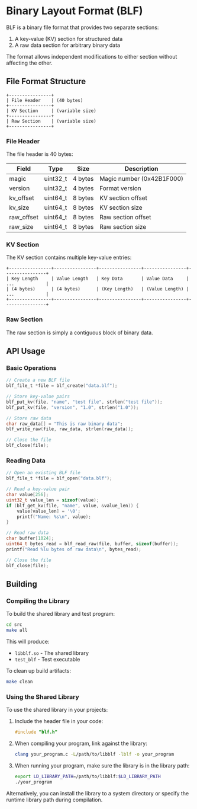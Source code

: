 # Binary Layout Format (BLF)

BLF is a binary file format that provides two separate sections:
1. A key-value (KV) section for structured data
2. A raw data section for arbitrary binary data

The format allows independent modifications to either section without affecting the other.

## File Format Structure

```
+----------------+
| File Header    | (40 bytes)
+----------------+
| KV Section     | (variable size)
+----------------+
| Raw Section    | (variable size)
+----------------+
```

### File Header

The file header is 40 bytes:

| Field      | Type     | Size    | Description           |
|------------|----------|--------|-----------------------|
| magic      | uint32_t | 4 bytes | Magic number (0x42B1F000) |
| version    | uint32_t | 4 bytes | Format version       |
| kv_offset  | uint64_t | 8 bytes | KV section offset    |
| kv_size    | uint64_t | 8 bytes | KV section size      |
| raw_offset | uint64_t | 8 bytes | Raw section offset   |
| raw_size   | uint64_t | 8 bytes | Raw section size     |

### KV Section

The KV section contains multiple key-value entries:

```
+----------------+----------------+----------------+----------------+----------------+
| Key Length     | Value Length   | Key Data       | Value Data     | ...            |
| (4 bytes)      | (4 bytes)      | (Key Length)   | (Value Length) | ...            |
+----------------+----------------+----------------+----------------+----------------+
```

### Raw Section

The raw section is simply a contiguous block of binary data.

## API Usage

### Basic Operations

```c
// Create a new BLF file
blf_file_t *file = blf_create("data.blf");

// Store key-value pairs
blf_put_kv(file, "name", "test file", strlen("test file"));
blf_put_kv(file, "version", "1.0", strlen("1.0"));

// Store raw data
char raw_data[] = "This is raw binary data";
blf_write_raw(file, raw_data, strlen(raw_data));

// Close the file
blf_close(file);
```

### Reading Data

```c
// Open an existing BLF file
blf_file_t *file = blf_open("data.blf");

// Read a key-value pair
char value[256];
uint32_t value_len = sizeof(value);
if (blf_get_kv(file, "name", value, &value_len)) {
    value[value_len] = '\0';
    printf("Name: %s\n", value);
}

// Read raw data
char buffer[1024];
uint64_t bytes_read = blf_read_raw(file, buffer, sizeof(buffer));
printf("Read %lu bytes of raw data\n", bytes_read);

// Close the file
blf_close(file);
```

## Building

### Compiling the Library

To build the shared library and test program:

```sh
cd src
make all
```

This will produce:
- `libblf.so` - The shared library
- `test_blf` - Test executable

To clean up build artifacts:

```sh
make clean
```

### Using the Shared Library

To use the shared library in your projects:

1. Include the header file in your code:
   ```c
   #include "blf.h"
   ```

2. When compiling your program, link against the library:
   ```sh
   clang your_program.c -L/path/to/libblf -lblf -o your_program
   ```

3. When running your program, make sure the library is in the library path:
   ```sh
   export LD_LIBRARY_PATH=/path/to/libblf:$LD_LIBRARY_PATH
   ./your_program
   ```

Alternatively, you can install the library to a system directory or specify the runtime library path during compilation.